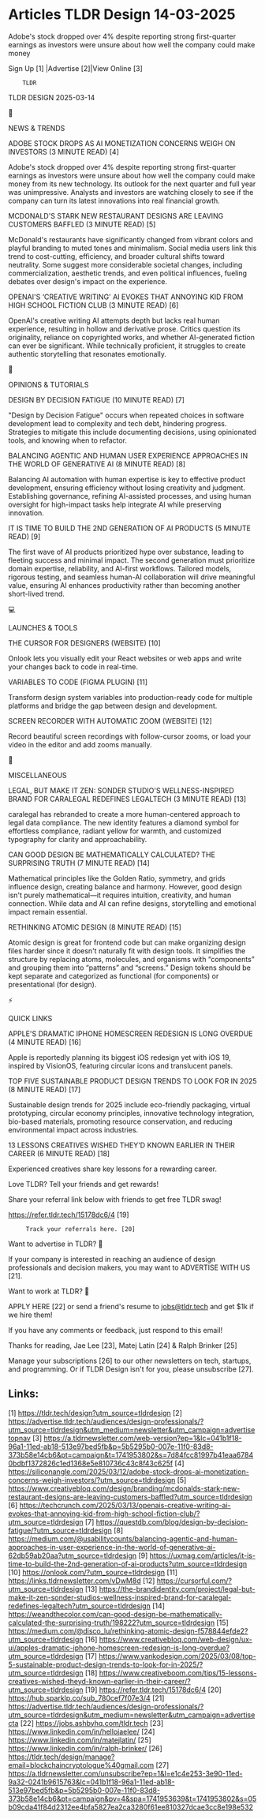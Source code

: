 # Articles TLDR Design 14-03-2025

Adobe's stock dropped over 4% despite reporting strong first-quarter
earnings as investors were unsure about how well the company could
make
money ‌ ‌ ‌ ‌ ‌ ‌ ‌ ‌ ‌ ‌ ‌ ‌ ‌ ‌ ‌ ‌ ‌ ‌ ‌ ‌ ‌ ‌ ‌ ‌ ‌ ‌  ‌ ‌ ‌ ‌ ‌ ‌ ‌ ‌ ‌ ‌ ‌ ‌ ‌ ‌ ‌ ‌ ‌ ‌ ‌ ‌ ‌ ‌ ‌ ‌ ‌ ‌ 


 Sign Up [1] |Advertise [2]|View Online [3] 

		TLDR 

TLDR DESIGN 2025-03-14

📱 

NEWS & TRENDS

 ADOBE STOCK DROPS AS AI MONETIZATION CONCERNS WEIGH ON INVESTORS (3
MINUTE READ) [4] 

 Adobe's stock dropped over 4% despite reporting strong first-quarter
earnings as investors were unsure about how well the company could
make money from its new technology. Its outlook for the next quarter
and full year was unimpressive. Analysts and investors are watching
closely to see if the company can turn its latest innovations into
real financial growth. 

 MCDONALD'S STARK NEW RESTAURANT DESIGNS ARE LEAVING CUSTOMERS BAFFLED
(3 MINUTE READ) [5] 

 McDonald's restaurants have significantly changed from vibrant colors
and playful branding to muted tones and minimalism. Social media users
link this trend to cost-cutting, efficiency, and broader cultural
shifts toward neutrality. Some suggest more considerable societal
changes, including commercialization, aesthetic trends, and even
political influences, fueling debates over design's impact on the
experience. 

 OPENAI'S ‘CREATIVE WRITING' AI EVOKES THAT ANNOYING KID FROM HIGH
SCHOOL FICTION CLUB (3 MINUTE READ) [6] 

 OpenAI's creative writing AI attempts depth but lacks real human
experience, resulting in hollow and derivative prose. Critics question
its originality, reliance on copyrighted works, and whether
AI-generated fiction can ever be significant. While technically
proficient, it struggles to create authentic storytelling that
resonates emotionally. 

🚀 

OPINIONS & TUTORIALS

 DESIGN BY DECISION FATIGUE (10 MINUTE READ) [7] 

 "Design by Decision Fatigue" occurs when repeated choices in software
development lead to complexity and tech debt, hindering progress.
Strategies to mitigate this include documenting decisions, using
opinionated tools, and knowing when to refactor. 

 BALANCING AGENTIC AND HUMAN USER EXPERIENCE APPROACHES IN THE WORLD
OF GENERATIVE AI (8 MINUTE READ) [8] 

 Balancing AI automation with human expertise is key to effective
product development, ensuring efficiency without losing creativity and
judgment. Establishing governance, refining AI-assisted processes, and
using human oversight for high-impact tasks help integrate AI while
preserving innovation. 

 IT IS TIME TO BUILD THE 2ND GENERATION OF AI PRODUCTS (5 MINUTE READ)
[9] 

 The first wave of AI products prioritized hype over substance,
leading to fleeting success and minimal impact. The second generation
must prioritize domain expertise, reliability, and AI-first workflows.
Tailored models, rigorous testing, and seamless human-AI collaboration
will drive meaningful value, ensuring AI enhances productivity rather
than becoming another short-lived trend. 

💻 

LAUNCHES & TOOLS

 THE CURSOR FOR DESIGNERS (WEBSITE) [10] 

 Onlook lets you visually edit your React websites or web apps and
write your changes back to code in real-time. 

 VARIABLES TO CODE (FIGMA PLUGIN) [11] 

 Transform design system variables into production-ready code for
multiple platforms and bridge the gap between design and development. 

 SCREEN RECORDER WITH AUTOMATIC ZOOM (WEBSITE) [12] 

 Record beautiful screen recordings with follow-cursor zooms, or load
your video in the editor and add zooms manually. 

🎁 

MISCELLANEOUS

 LEGAL, BUT MAKE IT ZEN: SONDER STUDIO'S WELLNESS-INSPIRED BRAND FOR
CARALEGAL REDEFINES LEGALTECH (3 MINUTE READ) [13] 

 caralegal has rebranded to create a more human-centered approach to
legal data compliance. The new identity features a diamond symbol for
effortless compliance, radiant yellow for warmth, and customized
typography for clarity and approachability. 

 CAN GOOD DESIGN BE MATHEMATICALLY CALCULATED? THE SURPRISING TRUTH (7
MINUTE READ) [14] 

 Mathematical principles like the Golden Ratio, symmetry, and grids
influence design, creating balance and harmony. However, good design
isn't purely mathematical—it requires intuition, creativity, and
human connection. While data and AI can refine designs, storytelling
and emotional impact remain essential. 

 RETHINKING ATOMIC DESIGN (8 MINUTE READ) [15] 

 Atomic design is great for frontend code but can make organizing
design files harder since it doesn't naturally fit with design tools.
It simplifies the structure by replacing atoms, molecules, and
organisms with “components” and grouping them into “patterns”
and “screens.” Design tokens should be kept separate and
categorized as functional (for components) or presentational (for
design). 

⚡ 

QUICK LINKS

 APPLE'S DRAMATIC IPHONE HOMESCREEN REDESIGN IS LONG OVERDUE (4 MINUTE
READ) [16] 

 Apple is reportedly planning its biggest iOS redesign yet with iOS
19, inspired by VisionOS, featuring circular icons and translucent
panels. 

 TOP FIVE SUSTAINABLE PRODUCT DESIGN TRENDS TO LOOK FOR IN 2025 (8
MINUTE READ) [17] 

 Sustainable design trends for 2025 include eco-friendly packaging,
virtual prototyping, circular economy principles, innovative
technology integration, bio-based materials, promoting resource
conservation, and reducing environmental impact across industries. 

 13 LESSONS CREATIVES WISHED THEY'D KNOWN EARLIER IN THEIR CAREER (6
MINUTE READ) [18] 

 Experienced creatives share key lessons for a rewarding career. 

Love TLDR? Tell your friends and get rewards!

 Share your referral link below with friends to get free TLDR swag! 

 https://refer.tldr.tech/15178dc6/4 [19] 

		 Track your referrals here. [20] 

Want to advertise in TLDR? 📰

 If your company is interested in reaching an audience of design
professionals and decision makers, you may want to ADVERTISE WITH US
[21]. 

Want to work at TLDR? 💼

 APPLY HERE [22] or send a friend's resume to jobs@tldr.tech and get
$1k if we hire them! 

 If you have any comments or feedback, just respond to this email! 

Thanks for reading, 
Jae Lee [23], Matej Latin [24] & Ralph Brinker [25] 

 Manage your subscriptions [26] to our other newsletters on tech,
startups, and programming. Or if TLDR Design isn't for you, please
unsubscribe [27]. 

 

Links:
------
[1] https://tldr.tech/design?utm_source=tldrdesign
[2] https://advertise.tldr.tech/audiences/design-professionals/?utm_source=tldrdesign&utm_medium=newsletter&utm_campaign=advertisetopnav
[3] https://a.tldrnewsletter.com/web-version?ep=1&lc=041b1f18-96a1-11ed-ab18-513e97bed5fb&p=5b5295b0-007e-11f0-83d8-373b58e14cb6&pt=campaign&t=1741953802&s=7d84fcc81997b41eaa67840bdbf1372826c1ed1368e5e810736c43c8f43c625f
[4] https://siliconangle.com/2025/03/12/adobe-stock-drops-ai-monetization-concerns-weigh-investors/?utm_source=tldrdesign
[5] https://www.creativebloq.com/design/branding/mcdonalds-stark-new-restaurant-designs-are-leaving-customers-baffled?utm_source=tldrdesign
[6] https://techcrunch.com/2025/03/13/openais-creative-writing-ai-evokes-that-annoying-kid-from-high-school-fiction-club/?utm_source=tldrdesign
[7] https://questdb.com/blog/design-by-decision-fatigue/?utm_source=tldrdesign
[8] https://medium.com/@usabilitycounts/balancing-agentic-and-human-approaches-in-user-experience-in-the-world-of-generative-ai-62db59ab20aa?utm_source=tldrdesign
[9] https://uxmag.com/articles/it-is-time-to-build-the-2nd-generation-of-ai-products?utm_source=tldrdesign
[10] https://onlook.com/?utm_source=tldrdesign
[11] https://links.tldrnewsletter.com/vDwM8d
[12] https://cursorful.com/?utm_source=tldrdesign
[13] https://the-brandidentity.com/project/legal-but-make-it-zen-sonder-studios-wellness-inspired-brand-for-caralegal-redefines-legaltech?utm_source=tldrdesign
[14] https://weandthecolor.com/can-good-design-be-mathematically-calculated-the-surprising-truth/198222?utm_source=tldrdesign
[15] https://medium.com/@disco_lu/rethinking-atomic-design-f578844efde2?utm_source=tldrdesign
[16] https://www.creativebloq.com/web-design/ux-ui/apples-dramatic-iphone-homescreen-redesign-is-long-overdue?utm_source=tldrdesign
[17] https://www.yankodesign.com/2025/03/08/top-5-sustainable-product-design-trends-to-look-for-in-2025/?utm_source=tldrdesign
[18] https://www.creativeboom.com/tips/15-lessons-creatives-wished-theyd-known-earlier-in-their-career/?utm_source=tldrdesign
[19] https://refer.tldr.tech/15178dc6/4
[20] https://hub.sparklp.co/sub_780cef7f07e3/4
[21] https://advertise.tldr.tech/audiences/design-professionals/?utm_source=tldrdesign&utm_medium=newsletter&utm_campaign=advertisecta
[22] https://jobs.ashbyhq.com/tldr.tech
[23] https://www.linkedin.com/in/hellojaelee/
[24] https://www.linkedin.com/in/matejlatin/
[25] https://www.linkedin.com/in/ralph-brinker/
[26] https://tldr.tech/design/manage?email=blockchaincryptologue%40gmail.com
[27] https://a.tldrnewsletter.com/unsubscribe?ep=1&l=e1c4e253-3e90-11ed-9a32-0241b9615763&lc=041b1f18-96a1-11ed-ab18-513e97bed5fb&p=5b5295b0-007e-11f0-83d8-373b58e14cb6&pt=campaign&pv=4&spa=1741953639&t=1741953802&s=05b09cda41f84d2312ee4bfa5827ea2ca3280f61ee810327dcae3cc8e198e532